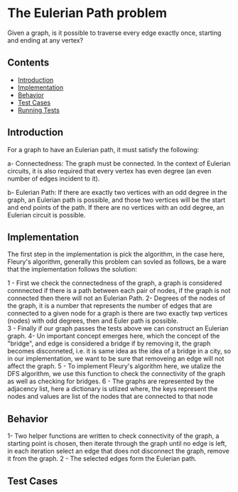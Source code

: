 # The Eulerian Path problem 

Given a graph, is it possible to traverse every edge exactly once, starting and ending at any vertex?

## Contents

- [Introduction](#introduction)
- [Implementation](#implementation)
- [Behavior](#behavior)
- [Test Cases](#test-cases)
- [Running Tests](#running-tests)

## Introduction

For a graph to have an Eulerian path, it must satisfy the following: 

a- Connectedness: The graph must be connected. In the context of Eulerian circuits, it is also required that every vertex has even degree (an even number of edges incident to it).

b- Eulerian Path: If there are exactly two vertices with an odd degree in the graph, an Eulerian path is possible, and those two vertices will be the start and end points of the path. If there are no vertices with an odd degree, an Eulerian circuit is possible.

## Implementation

The first step in the implementation is pick the algorithm, in the case here, Fleury's algorithm, generally this problem can sovled as follows, be a ware that the implementation follows the solution: 

1 - First we check the connectedness of the graph, a graph is considered connnected if there is a path between each pair of nodes, if the graph is not connected then there will not an Eulerian Path. 
2- Degrees of the nodes of the graph, it is a number that represents the number of edges that are connected to a given node for a graph is there are two exactly twp vertices (nodes) with odd degrees, then and Euler path is possible.  
3 - Finally if our graph passes the tests above we can construct an Eulerian graph. 
4- Un important concept emerges here, which the concept of the "bridge", and edge is considered a bridge if by removing it, the graph becomes disconneted, i.e. it is same idea as the idea of a bridge in a city, so in our implementation, we want to be sure that removeing an edge will not affect the graph. 
5 - To implement Fleury's algorithm here, we utalize the DFS algorithm, we use this function to check the connectivity of the graph as well as checking for bridges. 
6 - The graphs are represented by the adjacency list, here a dictionary is utlized where, the keys represent the nodes and values are list of the nodes that are connected to that node 

## Behavior

1- Two helper functions are written to check connectivity of the graph, a starting point is chosen, then iterate through the graph until no edge is left, in each iteration select an edge that does not disconnect the graph, remove it from the graph.
2 - The selected edges form the Eulerian path.  

## Test Cases

